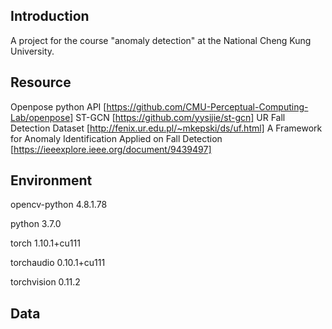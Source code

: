 ## Introduction

A project for the course "anomaly detection" at the National Cheng Kung University.

## Resource

Openpose python API [https://github.com/CMU-Perceptual-Computing-Lab/openpose]
ST-GCN [https://github.com/yysijie/st-gcn]
UR Fall Detection Dataset [http://fenix.ur.edu.pl/~mkepski/ds/uf.html]
A Framework for Anomaly Identification Applied on Fall Detection [https://ieeexplore.ieee.org/document/9439497]



## Environment

opencv-python             4.8.1.78      

python                    3.7.0          

torch                     1.10.1+cu111       

torchaudio                0.10.1+cu111         

torchvision               0.11.2            

## Data


